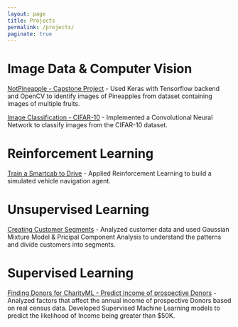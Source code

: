 ```yaml
---
layout: page
title: Projects
permalink: /projects/
paginate: true
---
```


# Image Data & Computer Vision

[NotPineapple - Capstone Project](https://github.com/pareshppp/UdacityProjects/tree/master/Machine_Learning_Engineer_Nanodegree/Capstone---NotPineapple) - Used Keras with Tensorflow backend and OpenCV to identify images of Pineapples from dataset containing images of multiple fruits.  

[Image Classification - CIFAR-10](https://github.com/pareshppp/UdacityProjects/tree/master/Machine_Learning_Engineer_Nanodegree/Image_Classification_CIFAR-10) - Implemented a Convolutional Neural Network to classify images from the CIFAR-10 dataset.  

# Reinforcement Learning

[Train a Smartcab to Drive](https://github.com/pareshppp/UdacityProjects/tree/master/Machine_Learning_Engineer_Nanodegree/Training_a_SmartCab_to_Drive) - Applied Reinforcement Learning to build a simulated vehicle navigation agent.  

# Unsupervised Learning

[Creating Customer Segments](https://github.com/pareshppp/UdacityProjects/tree/master/Machine_Learning_Engineer_Nanodegree/Creating_Customer_Segments) - Analyzed customer data and used Gaussian Mixture Model & Pricipal Component Analysis to understand the patterns and divide customers into segments.  

# Supervised Learning

[Finding Donors for CharityML - Predict Income of prospective Donors](https://github.com/pareshppp/UdacityProjects/tree/master/Machine_Learning_Engineer_Nanodegree/Finding_Donors_for_CharityML) - Analyzed factors that affect the annual income of prospective Donors based on real census data. Developed Supervised Machine Learning models to predict the likelihood of Income being greater than $50K.  

